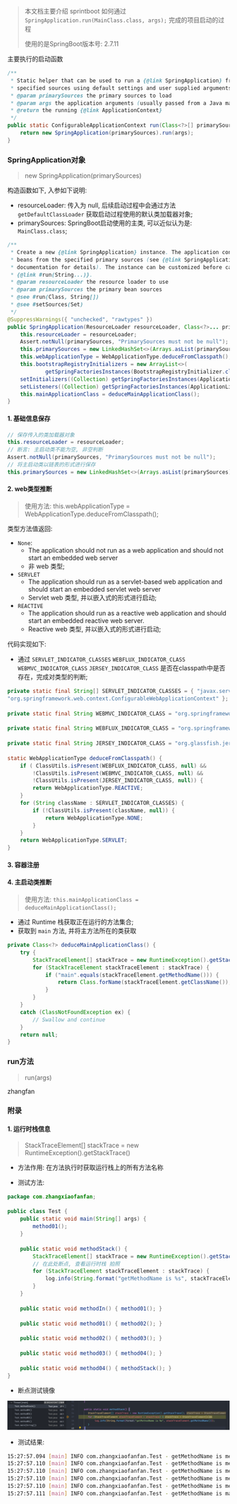 > 本文档主要介绍 sprintboot 如何通过 `SpringApplication.run(MainClass.class, args);` 完成的项目启动的过程
>
> 使用的是SpringBoot版本号: 2.7.11

主要执行的启动函数

```java
/**
 * Static helper that can be used to run a {@link SpringApplication} from the
 * specified sources using default settings and user supplied arguments.
 * @param primarySources the primary sources to load
 * @param args the application arguments (usually passed from a Java main method)
 * @return the running {@link ApplicationContext}
 */
public static ConfigurableApplicationContext run(Class<?>[] primarySources, String[] args) {
    return new SpringApplication(primarySources).run(args);
}
```

### SpringApplication对象

> new SpringApplication(primarySources)

构造函数如下, 入参如下说明:

- resourceLoader: 传入为 null, 后续启动过程中会通过方法 `getDefaultClassLoader` 获取启动过程使用的默认类加载器对象;
- primarySources: SpringBoot启动使用的主类, 可以近似认为是: `MainClass.class`;

```java
/**
 * Create a new {@link SpringApplication} instance. The application context will load
 * beans from the specified primary sources (see {@link SpringApplication class-level}
 * documentation for details). The instance can be customized before calling
 * {@link #run(String...)}.
 * @param resourceLoader the resource loader to use
 * @param primarySources the primary bean sources
 * @see #run(Class, String[])
 * @see #setSources(Set)
 */
@SuppressWarnings({ "unchecked", "rawtypes" })
public SpringApplication(ResourceLoader resourceLoader, Class<?>... primarySources) {
    this.resourceLoader = resourceLoader;
    Assert.notNull(primarySources, "PrimarySources must not be null");
    this.primarySources = new LinkedHashSet<>(Arrays.asList(primarySources));
    this.webApplicationType = WebApplicationType.deduceFromClasspath();
    this.bootstrapRegistryInitializers = new ArrayList<>(
            getSpringFactoriesInstances(BootstrapRegistryInitializer.class));
    setInitializers((Collection) getSpringFactoriesInstances(ApplicationContextInitializer.class));
    setListeners((Collection) getSpringFactoriesInstances(ApplicationListener.class));
    this.mainApplicationClass = deduceMainApplicationClass();
}
```

#### 1. 基础信息保存

```java
// 保存传入的类加载器对象
this.resourceLoader = resourceLoader;
// 断言: 主启动类不能为空, 非空判断
Assert.notNull(primarySources, "PrimarySources must not be null");
// 将主启动类以链表的形式进行保存
this.primarySources = new LinkedHashSet<>(Arrays.asList(primarySources));
```

#### 2. web类型推断

>  使用方法: this.webApplicationType = WebApplicationType.deduceFromClasspath();

类型方法值返回:

- `None`:
  - The application should not run as a web application and should not start an embedded web server
  - 非 web 类型;
- `SERVLET`
  - The application should run as a servlet-based web application and should start an embedded servlet web server
  - Servlet web 类型, 并以嵌入式的形式进行启动;
- `REACTIVE`
  - The application should run as a reactive web application and should start an embedded reactive web server.
  - Reactive web 类型, 并以嵌入式的形式进行启动;

代码实现如下:

- 通过 `SERVLET_INDICATOR_CLASSES` `WEBFLUX_INDICATOR_CLASS` `WEBMVC_INDICATOR_CLASS` `JERSEY_INDICATOR_CLASS` 是否在classpath中是否存在，完成对类型的判断;

```java
private static final String[] SERVLET_INDICATOR_CLASSES = { "javax.servlet.Servlet",
"org.springframework.web.context.ConfigurableWebApplicationContext" };

private static final String WEBMVC_INDICATOR_CLASS = "org.springframework.web.servlet.DispatcherServlet";

private static final String WEBFLUX_INDICATOR_CLASS = "org.springframework.web.reactive.DispatcherHandler";

private static final String JERSEY_INDICATOR_CLASS = "org.glassfish.jersey.servlet.ServletContainer";

static WebApplicationType deduceFromClasspath() {
    if ( ClassUtils.isPresent(WEBFLUX_INDICATOR_CLASS, null) && 
        !ClassUtils.isPresent(WEBMVC_INDICATOR_CLASS, null) && 
        !ClassUtils.isPresent(JERSEY_INDICATOR_CLASS, null)) {
        return WebApplicationType.REACTIVE;
    }
    for (String className : SERVLET_INDICATOR_CLASSES) {
        if (!ClassUtils.isPresent(className, null)) {
            return WebApplicationType.NONE;
        }
    }
    return WebApplicationType.SERVLET;
}
```



#### 3. 容器注册

#### 4. 主启动类推断

> 使用方法: `this.mainApplicationClass = deduceMainApplicationClass();`

- 通过 Runtime 栈获取正在运行的方法集合;
- 获取到 `main` 方法, 并将主方法所在的类获取

```java
private Class<?> deduceMainApplicationClass() {
    try {
        StackTraceElement[] stackTrace = new RuntimeException().getStackTrace();
        for (StackTraceElement stackTraceElement : stackTrace) {
            if ("main".equals(stackTraceElement.getMethodName())) {
                return Class.forName(stackTraceElement.getClassName());
            }
        }
    }
    catch (ClassNotFoundException ex) {
        // Swallow and continue
    }
    return null;
}
```





### run方法

>  run(args)

zhangfan





### 附录

#### 1. 运行时栈信息

> StackTraceElement[] stackTrace = new RuntimeException().getStackTrace()

- 方法作用: 在方法执行时获取运行栈上的所有方法名称

- 测试方法:

```java
package com.zhangxiaofanfan;

public class Test {
    public static void main(String[] args) {
        method01();
    }

    public static void methodStack() {
       	StackTraceElement[] stackTrace = new RuntimeException().getStackTrace();
        // 在此处断点, 查看运行时栈 拍照
       	for (StackTraceElement stackTraceElement : stackTrace) {
            log.info(String.format("getMethodName is %s", stackTraceElement.getMethodName()));
       	}
    }

    public static void methodIn() { method01(); }

    public static void method01() { method02(); }

    public static void method02() { method03(); }

    public static void method03() { method04(); }

    public static void method04() { methodStack(); }
}
```

- 断点测试镜像

![get-cur-runtime-stack](https://raw.githubusercontent.com/zhangxiaofanfan/pic-floder/master/get-cur-runtime-stack.png)

- 测试结果:

```bash
15:27:57.094 [main] INFO com.zhangxiaofanfan.Test - getMethodName is methodStack
15:27:57.110 [main] INFO com.zhangxiaofanfan.Test - getMethodName is method04
15:27:57.110 [main] INFO com.zhangxiaofanfan.Test - getMethodName is method03
15:27:57.110 [main] INFO com.zhangxiaofanfan.Test - getMethodName is method02
15:27:57.110 [main] INFO com.zhangxiaofanfan.Test - getMethodName is method01
15:27:57.111 [main] INFO com.zhangxiaofanfan.Test - getMethodName is main
```

